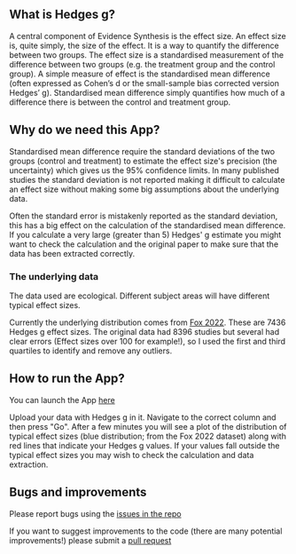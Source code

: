 
## What is Hedges g?

A central component of Evidence Synthesis is the effect size. An effect size is, quite simply, the size of the effect. It is a way to quantify the difference between two groups. The effect size is a standardised measurement of the difference between two groups (e.g. the treatment group and the control group). A simple measure of effect is the standardised mean difference (often expressed as Cohen’s d or the small-sample bias corrected version Hedges’ g). Standardised mean difference simply quantifies how much of a difference there is between the control and treatment group.

## Why do we need this App?

Standardised mean difference require the standard deviations of the two groups (control and treatment) to estimate the effect size's precision (the uncertainty) which gives us the 95% confidence limits. In many published studies the standard deviation is not reported making it difficult to calculate an effect size without making some big assumptions about the underlying data.

Often the standard error is mistakenly reported as the standard deviation, this has a big effect on the calculation of the standardised mean difference. If you calculate a very large (greater than 5) Hedges' g estimate you might want to check the calculation and the original paper to make sure that the data has been extracted correctly. 

### The underlying data

The data used are ecological. Different subject areas will have different typical effect sizes. 

Currently the underlying distribution comes from [Fox 2022](https://doi.org/10.1002/ece3.9521). These are 7436 Hedges g effect sizes. The original data had 8396 studies but several had clear errors (Effect sizes over 100 for example!), so I used the first and third quartiles to identify and remove any outliers.

## How to run the App?

You can launch the App [here](https://drmatt.shinyapps.io/Hedges_g_checker/)

Upload your data with Hedges g in it. Navigate to the correct column and then press "Go". After a few minutes you will see a plot of the distribution of typical effect sizes (blue distribution; from the Fox 2022 dataset) along with red lines that indicate your Hedges g values. If your values fall outside the typical effect sizes you may wish to check the calculation and data extraction. 

## Bugs and improvements

Please report bugs using the [issues in the repo](https://github.com/DrMattG/Hedges_g/issues)

If you want to suggest improvements to the code (there are many potential improvements!) please submit a [pull request](https://docs.github.com/en/pull-requests/collaborating-with-pull-requests/proposing-changes-to-your-work-with-pull-requests/about-pull-requests)



